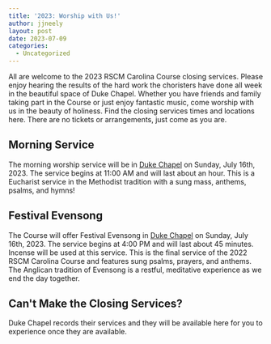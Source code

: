 ```yaml
---
title: '2023: Worship with Us!'
author: jjneely
layout: post
date: 2023-07-09
categories:
  - Uncategorized
---
```


All are welcome to the 2023 RSCM Carolina Course closing services.  Please
enjoy hearing the results of the hard work the choristers have done all week in the
beautiful space of Duke Chapel.
Whether you have friends and family taking part in the Course or just enjoy
fantastic music, come worship with us in the beauty of holiness.  Find the
closing services times and locations here.  There are no tickets or
arrangements, just come as you are.

<!--more-->

## Morning Service

The morning worship service will be in [Duke Chapel][1] on Sunday, July 16th, 2023.
The service begins at 11:00 AM and will last about an hour.  This is a
Eucharist service in the Methodist tradition with a sung mass, anthems,
psalms, and hymns!

## Festival Evensong

The Course will offer Festival Evensong in [Duke Chapel][1] on Sunday, July 16th,
2023.  The service begins at 4:00 PM and will last about 45 minutes.
Incense will be used at this service.  This is the final service of the 2022
RSCM Carolina Course and features sung psalms, prayers, and anthems.  The
Anglican tradition of Evensong is a restful, meditative experience as we end
the day together.

## Can't Make the Closing Services?

Duke Chapel records their services and they will be available here for you to
experience once they are available.

[1]: https://chapel.duke.edu/
